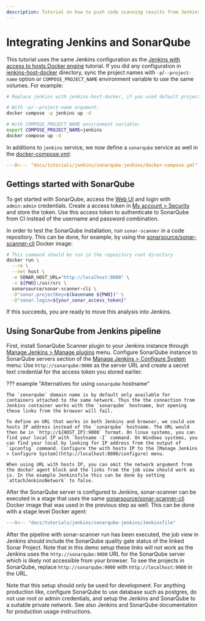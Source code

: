 ```yaml
---
description: Tutorial on how to push code scanning results from Jenkins pipeline to SonarQube and how to display SonarQube data in Jenkins.
---
```


# Integrating Jenkins and SonarQube

This tutorial uses the same Jenkins configuration as the [Jenkins with access to hosts Docker engine](../jenkins-host-docker/) tutorial. If you did any configuration in [jenkins-host-docker](../jenkins-host-docker/) directory, sync the project names with `-p`/`--project-name` option or `COMPOSE_PROJECT_NAME` environment variable to use the same volumes. For example:

```sh
# Replace jenkins with jenkins-host-docker, if you used default project name in jenkins-host-docker directory.

# With -p/--project-name argument:
docker compose -p jenkins up -d

# With COMPOSE_PROJECT_NAME environment variable:
export COMPOSE_PROJECT_NAME=jenkins
docker compose up -d
```

In additions to `jenkins` service, we now define a `sonarqube` service as well in the [docker-compose.yml](./docker-compose.yml):

```yaml title="docker-compose.yml"
---8<--- "docs/tutorials/jenkins/sonarqube-jenkins/docker-compose.yml"
```

## Gettings started with SonarQube

To get started with SonarQube, access the [Web UI](http://localhost:9000) and login with `admin:admin` credentials. Create a access token in [My account > Security](http://localhost:9000/account/security/) and store the token. Use this access token to authenticate to SonarQube from CI instead of the username and password combination.

In order to test the SonarQube installation, run `sonar-scanner` in a code repository. This can be done, for example, by using the [sonarsource/sonar-scanner-cli](https://hub.docker.com/r/sonarsource/sonar-scanner-cli) Docker image:

```sh
# This command should be run in the repository root directory
docker run \
  --rm \
  --net host \
  -e SONAR_HOST_URL="http://localhost:9000" \
  -v ${PWD}:/usr/src \
  sonarsource/sonar-scanner-cli \
  -D"sonar.projectKey=$(basename ${PWD})" \
  -D"sonar.login=${your_sonar_access_token}"
```

If this succeeds, you are ready to move this analysis into Jenkins.

## Using SonarQube from Jenkins pipeline

First, install SonarQube Scanner plugin to your Jenkins instance through [Manage Jenkins > Manage plugins](http://localhost:8080/pluginManager/available) menu. Configure SonarQube instance to SonarQube servers section of the [Manage Jenkins > Configure System](http://localhost:8080/configure) menu: Use `http://sonarqube:9000` as the server URL and create a secret text credential for the access token you stored earlier.

??? example "Alternatives for using `sonarqube` hostname"

    The `sonarqube` domain name is by default only available for containers attached to the same network. Thus the the connection from Jenkins container works with the `sonarqube` hostname, but opening these links from the browser will fail.

    To define an URL that works in both Jenkins and browser, we could use hosts IP address instead of the `sonarqube` hostname. The URL would then be in `http://${HOST_IP}:9000` format. On linux systems, you can find your local IP with `hostname -I` command. On Windows systems, you can find your local by looking for IP address from the output of `ipconfig` command. Configure the with hosts IP to the [Manage Jenkins > Configure System](http://localhost:8080/configure) menu.

    When using URL with hosts IP, you can omit the network argument from the docker agent block and the links from the job view should work as is. In the example Jenkinsfile this can be done by setting `attachJenkinsNetwork` to false.

After the SonarQube server is configured to Jenkins, sonar-scanner can be executed in a stage that uses the same [sonarsource/sonar-scanner-cli](https://hub.docker.com/r/sonarsource/sonar-scanner-cli) Docker image that was used in the previous step as well. This can be done with a stage level Docker agent:

```Groovy title="Jenkinsfile"
---8<-- "docs/tutorials/jenkins/sonarqube-jenkins/Jenkinsfile"
```

After the pipeline with sonar-scanner run has been executed, the job view in Jenkins should include the SonarQube quality gate status of the linked Sonar Project. Note that in this demo setup these links will not work as the Jenkins uses the `http://sonarqube:9000` URL for the SonarQube server which is likely not accessible from your browser. To see the projects in SonarQube, replace `http://sonarqube:9000` with `http://localhost:9000` in the URL.

Note that this setup should only be used for development. For anything production like, configure SonarQube to use database such as postgres, do not use root or admin credentials, and setup the Jenkins and SonarQube to a suitable private network. See also Jenkins and SonarQube documentation for production usage instructions.
